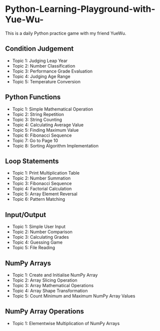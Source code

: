 # Python-Learning-Playground-with-Yue-Wu-
This is a daily Python practice game with my friend YueWu. 

## Condition Judgement
- Topic 1: Judging Leap Year
- Topic 2: Number Classification
- Topic 3: Performance Grade Evaluation
- Topic 4: Judging Age Range
- Topic 5: Temperature Conversion

## Python Functions
- Topic 1: Simple Mathematical Operation
- Topic 2: String Repetition
- Topic 3: String Counting
- Topic 4: Calculating Average Value
- Topic 5: Finding Maximum Value
- Topic 6: Fibonacci Sequence
- Topic 7: Go to Page 10
- Topic 8: Sorting Algorithm Implementation

## Loop Statements
- Topic 1: Print Multiplication Table
- Topic 2: Number Summation
- Topic 3: Fibonacci Sequence
- Topic 4: Factorial Calculation
- Topic 5: Array Element Reversal
- Topic 6: Pattern Matching

## Input/Output
- Topic 1: Simple User Input
- Topic 2: Number Comparison
- Topic 3: Calculating Grades
- Topic 4: Guessing Game
- Topic 5: File Reading

## NumPy Arrays
- Topic 1: Create and Initialise NumPy Array
- Topic 2: Array Slicing Operation
- Topic 3: Array Mathematical Operations
- Topic 4: Array Shape Transformation
- Topic 5: Count Minimum and Maximum NumPy Array Values

## NumPy Array Operations
- Topic 1: Elementwise Multiplication of NumPy Arrays

